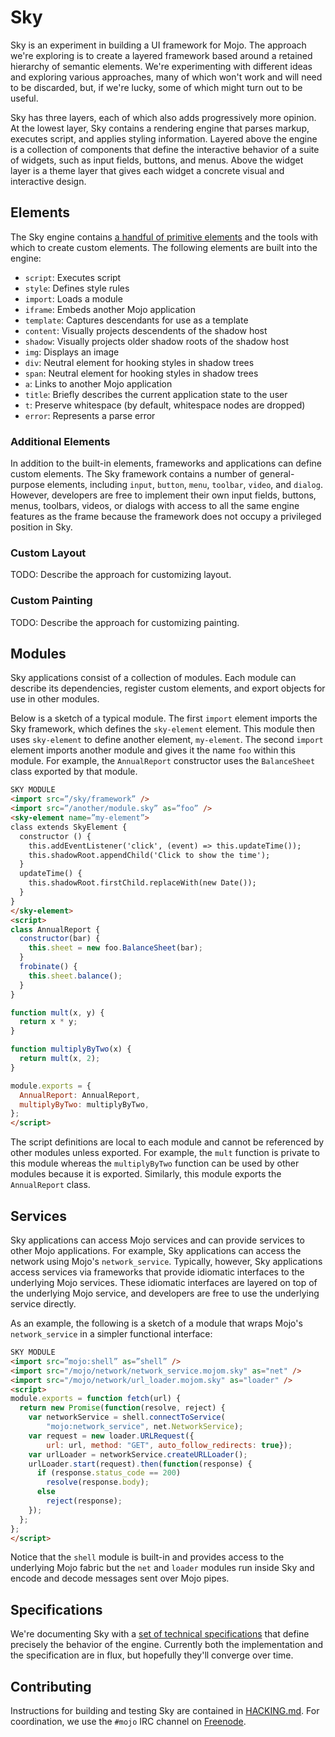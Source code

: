 Sky
===

Sky is an experiment in building a UI framework for Mojo.  The approach we're
exploring is to create a layered framework based around a retained hierarchy of
semantic elements.  We're experimenting with different ideas and exploring
various approaches, many of which won't work and will need to be discarded, but,
if we're lucky, some of which might turn out to be useful.

Sky has three layers, each of which also adds progressively more opinion.  At
the lowest layer, Sky contains a rendering engine that parses markup, executes
script, and applies styling information.  Layered above the engine is a
collection of components that define the interactive behavior of a suite of
widgets, such as input fields, buttons, and menus.  Above the widget layer is a
theme layer that gives each widget a concrete visual and interactive design.

Elements
--------

The Sky engine contains [a handful of primitive elements](specs/markup.md) and the tools with which
to create custom elements.  The following elements are built into the engine:

 - ``script``: Executes script
 - ``style``: Defines style rules
 - ``import``: Loads a module
 - ``iframe``: Embeds another Mojo application
 - ``template``: Captures descendants for use as a template
 - ``content``: Visually projects descendents of the shadow host
 - ``shadow``: Visually projects older shadow roots of the shadow host
 - ``img``: Displays an image
 - ``div``: Neutral element for hooking styles in shadow trees
 - ``span``: Neutral element for hooking styles in shadow trees
 - ``a``: Links to another Mojo application
 - ``title``: Briefly describes the current application state to the user
 - ``t``: Preserve whitespace (by default, whitespace nodes are dropped)
 - ``error``: Represents a parse error

### Additional Elements ###

In addition to the built-in elements, frameworks and applications can define
custom elements.  The Sky framework contains a number of general-purpose
elements, including ``input``, ``button``, ``menu``, ``toolbar``, ``video``, and
``dialog``.  However, developers are free to implement their own input fields,
buttons, menus, toolbars, videos, or dialogs with access to all the same engine
features as the frame because the framework does not occupy a privileged
position in Sky.

### Custom Layout ###

TODO: Describe the approach for customizing layout.

### Custom Painting ###

TODO: Describe the approach for customizing painting.

Modules
-------

Sky applications consist of a collection of modules.  Each module can describe
its dependencies, register custom elements, and export objects for use in other
modules.

Below is a sketch of a typical module.  The first ``import`` element imports the
Sky framework, which defines the ``sky-element`` element.  This module then uses
``sky-element`` to define another element, ``my-element``. The second ``import``
element imports another module and gives it the name ``foo`` within this module.
For example, the ``AnnualReport`` constructor uses the ``BalanceSheet`` class
exported by that module.

```html
SKY MODULE
<import src=”/sky/framework” />
<import src=”/another/module.sky” as=”foo” />
<sky-element name=”my-element”>
class extends SkyElement {
  constructor () {
    this.addEventListener('click', (event) => this.updateTime());
    this.shadowRoot.appendChild('Click to show the time');
  }
  updateTime() {
    this.shadowRoot.firstChild.replaceWith(new Date());
  }
}
</sky-element>
<script>
class AnnualReport {
  constructor(bar) {
    this.sheet = new foo.BalanceSheet(bar);
  }
  frobinate() {
    this.sheet.balance();
  }
}

function mult(x, y) {
  return x * y;
}

function multiplyByTwo(x) {
  return mult(x, 2);
}

module.exports = {
  AnnualReport: AnnualReport,
  multiplyByTwo: multiplyByTwo,
};
</script>
```

The script definitions are local to each module and cannot be referenced by
other modules unless exported.  For example, the ``mult`` function is private to
this module whereas the ``multiplyByTwo`` function can be used by other modules
because it is exported.  Similarly, this module exports the ``AnnualReport``
class.

Services
--------

Sky applications can access Mojo services and can provide services to other Mojo
applications.  For example, Sky applications can access the network using Mojo's
``network_service``.  Typically, however, Sky applications access services via
frameworks that provide idiomatic interfaces to the underlying Mojo services.
These idiomatic interfaces are layered on top of the underlying Mojo service,
and developers are free to use the underlying service directly.

As an example, the following is a sketch of a module that wraps Mojo's
``network_service`` in a simpler functional interface:

```html
SKY MODULE
<import src=”mojo:shell” as=”shell” />
<import src="/mojo/network/network_service.mojom.sky" as="net" />
<import src="/mojo/network/url_loader.mojom.sky" as="loader" />
<script>
module.exports = function fetch(url) {
  return new Promise(function(resolve, reject) {
    var networkService = shell.connectToService(
        "mojo:network_service", net.NetworkService);
    var request = new loader.URLRequest({
        url: url, method: "GET", auto_follow_redirects: true});
    var urlLoader = networkService.createURLLoader();
    urlLoader.start(request).then(function(response) {
      if (response.status_code == 200)
        resolve(response.body);
      else
        reject(response);
    });
  };
};
</script>
```

Notice that the ``shell`` module is built-in and provides access to the
underlying Mojo fabric but the ``net`` and ``loader`` modules run inside Sky and
encode and decode messages sent over Mojo pipes.

Specifications
--------------

We're documenting Sky with a [set of technical specifications](specs) that
define precisely the behavior of the engine.  Currently both the implementation
and the specification are in flux, but hopefully they'll converge over time.

Contributing
------------

Instructions for building and testing Sky are contained in [HACKING.md](HACKING.md). For
coordination, we use the ``#mojo`` IRC channel on
[Freenode](https://freenode.net/).
